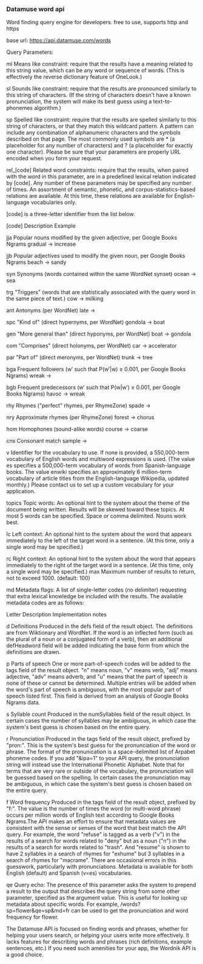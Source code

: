### Datamuse word api

Word finding query engine for developers. free to use, supports http and https

base url: https://api.datamuse.com/words

Query Parameters:

ml Means like constraint: require that the results have a meaning related to this string value, which can be any word or sequence of words. (This is effectively the reverse dictionary feature of OneLook.)

sl Sounds like constraint: require that the results are pronounced similarly to this string of characters. (If the string of characters doesn't have a known pronunciation, the system will make its best guess using a text-to-phonemes algorithm.)

sp Spelled like constraint: require that the results are spelled similarly to this string of characters, or that they match this wildcard pattern. A pattern can include any combination of alphanumeric characters and the symbols described on that page. The most commonly used symbols are \* (a placeholder for any number of characters) and ? (a placeholder for exactly one character). Please be sure that your parameters are properly URL encoded when you form your request.

rel\_[code] Related word constraints: require that the results, when paired with the word in this parameter, are in a predefined lexical relation indicated by [code]. Any number of these parameters may be specified any number of times. An assortment of semantic, phonetic, and corpus-statistics-based relations are available. At this time, these relations are available for English-language vocabularies only.

[code] is a three-letter identifier from the list below.

[code] Description Example

jja Popular nouns modified by the given adjective, per Google Books Ngrams gradual → increase

jjb Popular adjectives used to modify the given noun, per Google Books Ngrams beach → sandy

syn Synonyms (words contained within the same WordNet synset) ocean → sea

trg "Triggers" (words that are statistically associated with the query word in the same piece of text.) cow → milking

ant Antonyms (per WordNet) late →

spc "Kind of" (direct hypernyms, per WordNet) gondola → boat

gen "More general than" (direct hyponyms, per WordNet) boat → gondola

com "Comprises" (direct holonyms, per WordNet) car → accelerator

par "Part of" (direct meronyms, per WordNet) trunk → tree

bga Frequent followers (w′ such that P(w′|w) ≥ 0.001, per Google Books Ngrams) wreak →

bgb Frequent predecessors (w′ such that P(w|w′) ≥ 0.001, per Google Books Ngrams) havoc → wreak

rhy Rhymes ("perfect" rhymes, per RhymeZone) spade →

nry Approximate rhymes (per RhymeZone) forest → chorus

hom Homophones (sound-alike words) course → coarse

cns Consonant match sample →

v Identifier for the vocabulary to use. If none is provided, a 550,000-term vocabulary of English words and multiword expressions is used. (The value es specifies a 500,000-term vocabulary of words from Spanish-language books. The value enwiki specifies an approximately 6 million-term vocabulary of article titles from the English-language Wikipedia, updated monthly.) Please contact us to set up a custom vocabulary for your application.

topics Topic words: An optional hint to the system about the theme of the document being written. Results will be skewed toward these topics. At most 5 words can be specified. Space or comma delimited. Nouns work best.

lc Left context: An optional hint to the system about the word that appears immediately to the left of the target word in a sentence. (At this time, only a single word may be specified.)

rc Right context: An optional hint to the system about the word that appears immediately to the right of the target word in a sentence. (At this time, only a single word may be specified.)
max Maximum number of results to return, not to exceed 1000. (default: 100)

md Metadata flags: A list of single-letter codes (no delimiter) requesting that extra lexical knowledge be included with the results. The available metadata codes are as follows:

Letter Description Implementation notes

d Definitions Produced in the defs field of the result object. The definitions are from Wiktionary and WordNet. If the word is an inflected form (such as the plural of a noun or a conjugated form of a verb), then an additional defHeadword field will be added indicating the base form from which the definitions are drawn.

p Parts of speech One or more part-of-speech codes will be added to the tags field of the result object. "n" means noun, "v" means verb, "adj" means adjective, "adv" means adverb, and "u" means that the part of speech is none of these or cannot be determined. Multiple entries will be added when the word's part of speech is ambiguous, with the most popular part of speech listed first. This field is derived from an analysis of Google Books Ngrams data.

s Syllable count Produced in the numSyllables field of the result object. In certain cases the number of syllables may be ambiguous, in which case the system's best guess is chosen based on the entire query.

r Pronunciation Produced in the tags field of the result object, prefixed by "pron:". This is the system's best guess for the pronunciation of the word or phrase. The format of the pronunication is a space-delimited list of Arpabet phoneme codes. If you add "&ipa=1" to your API query, the pronunciation string will instead use the International Phonetic Alphabet. Note that for terms that are very rare or outside of the vocabulary, the pronunciation will be guessed based on the spelling. In certain cases the pronunciation may be ambiguous, in which case the system's best guess is chosen based on the entire query.

f Word frequency Produced in the tags field of the result object, prefixed by "f:". The value is the number of times the word (or multi-word phrase) occurs per million words of English text according to Google Books Ngrams.The API makes an effort to ensure that metadata values are consistent with the sense or senses of the word that best match the API query. For example, the word "refuse" is tagged as a verb ("v") in the results of a search for words related to "deny" but as a noun ("n") in the results of a search for words related to "trash". And "resume" is shown to have 2 syllables in a search of rhymes for "exhume" but 3 syllables in a search of rhymes for "macrame". There are occasional errors in this guesswork, particularly with pronunciations. Metadata is available for both English (default) and Spanish (v=es) vocabularies.

qe Query echo: The presence of this parameter asks the system to prepend a result to the output that describes the query string from some other parameter, specified as the argument value. This is useful for looking up metadata about specific words. For example, /words?sp=flower&qe=sp&md=fr can be used to get the pronunciation and word frequency for flower.

The Datamuse API is focused on finding words and phrases, whether for helping your users search, or helping your users write more effectively. It lacks features for describing words and phrases (rich definitions, example sentences, etc.) If you need such amenities for your app, the Wordnik API is a good choice.
